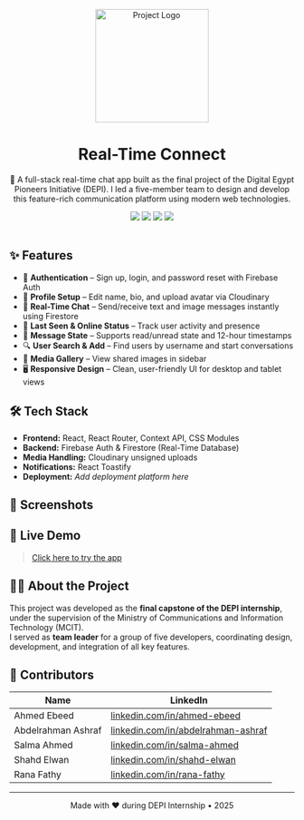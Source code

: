 <p align="center">
  <img src="https://res.cloudinary.com/dl7nqgetm/image/upload/v1750578158/moxywhirezj6jfreoae7.png" alt="Project Logo" width="200"/>
</p>

<h1 align="center">Real-Time Connect</h1>

<p align="center">
  🚀 A full-stack real-time chat app built as the final project of the Digital Egypt Pioneers Initiative (DEPI).  
  I led a five-member team to design and develop this feature-rich communication platform using modern web technologies.
</p>

<div align="center">
  <img src="https://img.shields.io/badge/Tech-React-blue?logo=react" />
  <img src="https://img.shields.io/badge/Firebase-Backend-orange?logo=firebase" />
  <img src="https://img.shields.io/badge/Cloudinary-Media-blueviolet?logo=cloudinary" />
  <img src="https://img.shields.io/badge/Status-Completed-success?style=flat-square" />
</div>

<br/>

## ✨ Features

- 🔐 **Authentication** – Sign up, login, and password reset with Firebase Auth  
- 👤 **Profile Setup** – Edit name, bio, and upload avatar via Cloudinary  
- 💬 **Real-Time Chat** – Send/receive text and image messages instantly using Firestore  
- 📡 **Last Seen & Online Status** – Track user activity and presence  
- 🧠 **Message State** – Supports read/unread state and 12-hour timestamps  
- 🔍 **User Search & Add** – Find users by username and start conversations  
- 📁 **Media Gallery** – View shared images in sidebar  
- 🖥️ **Responsive Design** – Clean, user-friendly UI for desktop and tablet views  

## 🛠️ Tech Stack

- **Frontend:** React, React Router, Context API, CSS Modules  
- **Backend:** Firebase Auth & Firestore (Real-Time Database)  
- **Media Handling:** Cloudinary unsigned uploads  
- **Notifications:** React Toastify  
- **Deployment:** _Add deployment platform here_  

## 📸 Screenshots



## 🚀 Live Demo

> [Click here to try the app](https://youtu.be/47YKdZ4sPJY) 

## 🧑‍💻 About the Project

This project was developed as the **final capstone of the DEPI internship**, under the supervision of the Ministry of Communications and Information Technology (MCIT).  
I served as **team leader** for a group of five developers, coordinating design, development, and integration of all key features.

## 🤝 Contributors

| Name                | LinkedIn                                           |
|---------------------|----------------------------------------------------|
| Ahmed Ebeed         | [linkedin.com/in/ahmed-ebeed](www.linkedin.com/in/ahmed-ebeed-backend) |
| Abdelrahman Ashraf  | [linkedin.com/in/abdelrahman-ashraf](http://www.linkedin.com/in/abdelrahman-ashraf-b16425311) |
| Salma Ahmed         | [linkedin.com/in/salma-ahmed](https://www.linkedin.com/in/salma-ahmed-b25350306?utm_source=share&utm_campaign=share_via&utm_content=profile&utm_medium=android_app) |
| Shahd Elwan         | [linkedin.com/in/shahd-elwan](https://www.linkedin.com/in/shahdelwan/overlay/about-this-profile/?lipi=urn%3Ali%3Apage%3Ad_flagship3_profile_view_base%3BKXM8BDX1SOCV%2BGtJvh8o6A%3D%3D) |
| Rana Fathy          | [linkedin.com/in/rana-fathy](https://www.linkedin.com/in/rana-fathy-5243a0294?utm_source=share&utm_campaign=share_via&utm_content=profile&utm_medium=android_app) |


---

<p align="center">
  Made with ❤️ during DEPI Internship • 2025
</p>


